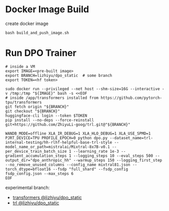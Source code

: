 # Docker Image Build
create docker image
```
bash build_and_push_image.sh 
```

# Run DPO Trainer

```
# inside a VM
export IMAGE=<pre-built image>
export BRANCH=lizhiyu/dpo_static  # some branch
export TOKEN=<hf token>

sudo docker run --privileged --net host --shm-size=16G --interactive -v /tmp:/tmp "${IMAGE}" bash -s <<EOF
# inside /app/transformers installed from https://github.com/pytorch-tpu/transformers
git fetch origin "${BRANCH}"
git checkout "${BRANCH}"
huggingface-cli login --token $TOKEN
pip install --no-deps --force-reinstall git+https://github.com/ZhiyuLi-goog/trl.git@"${BRANCH}"

WANDB_MODE=offline XLA_IR_DEBUG=1 XLA_HLO_DEBUG=1 XLA_USE_SPMD=1 PJRT_DEVICE=TPU PROFILE_EPOCH=0 python dpo.py --dataset_name=trl-internal-testing/hh-rlhf-helpful-base-trl-style --model_name_or_path=mistralai/Mixtral-8x7B-v0.1 --per_device_train_batch_size 1 --learning_rate 1e-3 --gradient_accumulation_steps 1 --logging_steps 10 --eval_steps 500 --output_dir="dpo_anthropic_hh" --warmup_steps 150 --logging_first_step --no_remove_unused_columns --config_name mixtral81.json --torch_dtype=bfloat16 --fsdp "full_shard" --fsdp_config fsdp_config.json --max_steps 6
EOF
```

experimental branch:
* [transformers @lizhiyu/dpo_static](https://github.com/pytorch-tpu/transformers/tree/lizhiyu/dpo_static)
* [trl @lizhiyu/dpo_static](https://github.com/ZhiyuLi-goog/trl/tree/lizhiyu/dpo_static)
